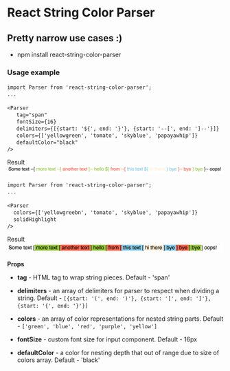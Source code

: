 # React String Color Parser

## Pretty narrow use cases :) 

* npm install react-string-color-parser

### Usage example
 ```
 import Parser from 'react-string-color-parser';
 ...
 
 <Parser
    tag="span"
    fontSize={16}
    delimiters={[{start: '${', end: '}'}, {start: '--[', end: ']--'}]}
    colors={['yellowgreen', 'tomato', 'skyblue', 'papayawhip']}
    defaultColor="black"
 />
 ```
 
 Result 
 ![Alt text](./example.png "Title")
 
 
  ```
  import Parser from 'react-string-color-parser';
  ...
  
  <Parser
    colors={['yellowgreebn', 'tomato', 'skyblue', 'papayawhip']}
    solidHighlight
  />
  ```
  
  Result 
  ![Alt text](./exampleSolid.png "Title")
  
 
 **Props**  
 
 * **tag** - HTML tag to wrap string pieces. Default - 'span'
 
 * **delimiters** - an array of delimiters for parser to respect when dividing a string. Default - ``[{start: '(', end: ')'}, {start: '[', end: ']'}, {start: '{', end: '}'}]``
  
 * **colors** - an array of color representations for nested string parts. Default - ``['green', 'blue', 'red', 'purple', 'yellow']``
  
 * **fontSize** - custom font size for input component. Default - 16px
  
 * **defaultColor** - a color for nesting depth that out of range due to size of colors array. Default - 'black' 
 
